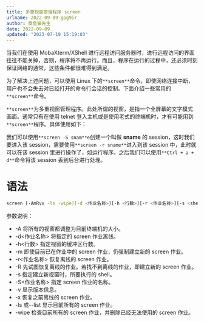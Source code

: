 ```yaml
---
title: 多重视窗管理程序 screen
urlname: 2022-09-09-gpg9ir
author: 章鱼猫先生
date: 2022-09-09
updated: "2023-07-19 15:19:03"
---
```


当我们在使用 MobaXterm/XShell 进行远程访问服务器时，进行远程访问的界面往往不能关掉，否则，程序将不再运行。而且，程序在运行的过程中，还必须时刻保证网络的通常，这些条件都很难得到满足。

为了解决上述问题，可以使用 Linux 下的`**screen**`命令，即使网络连接中断，用户也不会失去对已经打开的命令行会话的控制。下面介绍一些常用的`**screen**`命令。

`**screen**`为多重视窗管理程序。此处所谓的视窗，是指一个全屏幕的文字模式画面。通常只有在使用 telnet 登入主机或是使用老式的终端机时，才有可能用到`**screen**`程序。具体使用如下：

我们可以使用`**screen -S snam**e`创建一个叫做 **sname** 的 session，这时我们要进入该 session，需要使用`**screen -r sname**`进入到该 session 中，此时就可以在该 session 里进行操作了，如运行程序。之后我们可以使用`**Ctrl + a + d**`命令将该 session 丢到后台进行处理。

# 语法

```bash
screen [-AmRvx -ls -wipe][-d <作业名称>][-h <行数>][-r <作业名称>][-s <shell>][-S <作业名称>]
```

参数说明：

- \-A 将所有的视窗都调整为目前终端机的大小。
- \-d<作业名称> 将指定的 screen 作业离线。
- \-h<行数> 指定视窗的缓冲区行数。
- \-m 即使目前已在作业中的 screen 作业，仍强制建立新的 screen 作业。
- \-r<作业名称> 恢复离线的 screen 作业。
- \-R 先试图恢复离线的作业。若找不到离线的作业，即建立新的 screen 作业。
- \-s<shell> 指定建立新视窗时，所要执行的 shell。
- \-S<作业名称> 指定 screen 作业的名称。
- \-v 显示版本信息。
- \-x 恢复之前离线的 screen 作业。
- \-ls 或--list 显示目前所有的 screen 作业。
- \-wipe 检查目前所有的 screen 作业，并删除已经无法使用的 screen 作业。
